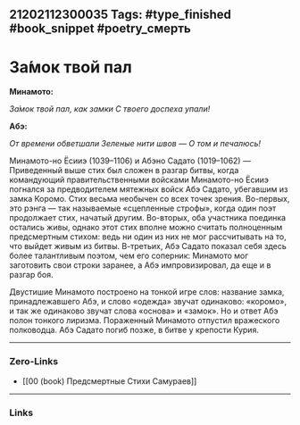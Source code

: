 21202112300035
Tags: #type_finished #book_snippet #poetry_смерть
---
# За́мок твой пал

**Минамото:**

*За́мок твой пал, как замки
С твоего доспеха упали!*

**Абэ:**

*От времени обветшали
Зеленые нити швов —
О том и печалюсь!*

Минамото-но Ёсииэ (1039–1106) и Абэно Садато (1019–1062) — Приведенный выше стих был сложен в разгар битвы, когда командующий правительственными войсками Минамото-но Ёсииэ погнался за предводителем мятежных войск Абэ Садато, убегавшим из замка Коромо. Стих весьма необычен со всех точек зрения. Во-первых, это рэнга — так называемые «сцепленные строфы», когда один поэт продолжает стих, начатый другим. Во-вторых, оба участника поединка остались живы, однако этот стих вполне можно считать полноценным предсмертным стихом: ведь ни один из них не мог рассчитывать на то, что выйдет живым из битвы. В-третьих, Абэ Садато показал себя здесь более талантливым поэтом, чем его соперник: Минамото мог заготовить свои строки заранее, а Абэ импровизировал, да еще и в разгар боя.

Двустишие Минамото построено на тонкой игре слов: название замка, принадлежавшего Абэ, и слово «одежда» звучат одинаково: «коромо», и так же одинаково звучат слова «основа» и «замок». Но и ответ Абэ полон тонкого лиризма. Пораженный Минамото отпустил вражеского полководца. Абэ Садато погиб позже, в битве у крепости Курия.

---
### Zero-Links
- [[00 (book) Предсмертные Стихи Самураев]]
---
### Links